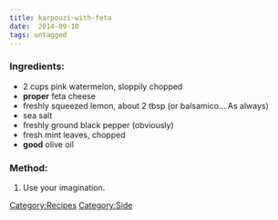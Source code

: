 ```yaml
---
title: karpouzi-with-feta
date:  2014-09-10
tags: untagged
---
```

### Ingredients:

-   2 cups pink watermelon, sloppily chopped
-   **proper** feta cheese
-   freshly squeezed lemon, about 2 tbsp (or balsamico... As always)
-   sea salt
-   freshly ground black pepper (obviously)
-   fresh mint leaves, chopped
-   **good** olive oil

### Method:

1.  Use your imagination.

<Category:Recipes> <Category:Side>

